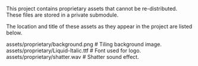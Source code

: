 This project contains proprietary assets that cannot be re-distributed. These files are stored in a private submodule.

The location and title of these assets as they appear in the project are listed below.

assets/proprietary/background.png      # Tiling background image.
assets/proprietary/Liquid-Italic.ttf   # Font used for logo.
assets/proprietary/shatter.wav         # Shatter sound effect.
